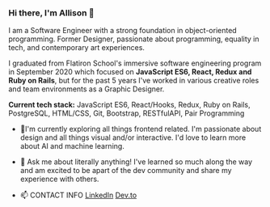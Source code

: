 ### Hi there, I'm Allison 👋

I am a Software Engineer with a strong foundation in object-oriented programming. Former Designer, passionate about programming, equality in tech, and contemporary art experiences.

I graduated from Flatiron School's immersive software engineering program in September 2020 which focused on **JavaScript ES6, React, Redux and Ruby on Rails**, but for the past 5 years I've worked in various creative roles and team environments as a Graphic Designer.

**Current tech stack:** JavaScript ES6, React/Hooks, Redux, Ruby on Rails, PostgreSQL, HTML/CSS, Git, Bootstrap, RESTfulAPI, Pair Programming

- 🔭I'm currently exploring all things frontend related. I'm passionate about design and all things visual and/or interactive. I'd love to learn more about AI and machine learning.

- 💬 Ask me about literally anything! I've learned so much along the way and am excited to be apart of the dev community and share my experience with others.

- 📫 CONTACT INFO
[LinkedIn](https://www.linkedin.com/in/allisoncortez/?_l=en_US)
[Dev.to](https://dev.to/allisoncortez)

<!--
**allisoncortez/allisoncortez** is a ✨ _special_ ✨ repository because its `README.md` (this file) appears on your GitHub profile.

Here are some ideas to get you started:

- 🔭 I’m currently working on ...
- 🌱 I’m currently learning ...
- 👯 I’m looking to collaborate on ...
- 🤔 I’m looking for help with ...
- 💬 Ask me about ...
- 📫 How to reach me: ...
- 😄 Pronouns: ...
- ⚡ Fun fact: ...
-->
